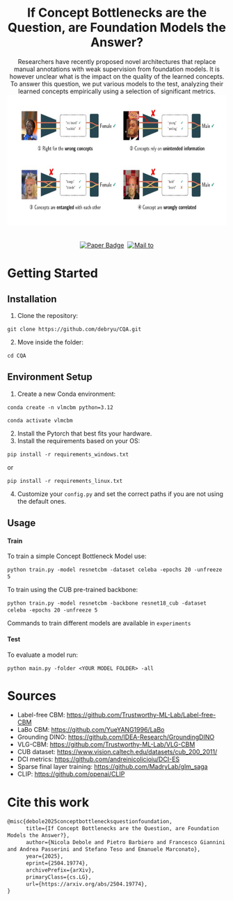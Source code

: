 <div align="center">
  <h1 align="center">If Concept Bottlenecks are the Question, are Foundation Models the Answer?</h1>
</div>
  
  <div align="center">
	  Researchers have recently proposed novel architectures that replace manual annotations with weak supervision from foundation models. It is however unclear what is the impact on the quality of the learned concepts. To answer this question, we put various models to the test, analyzing their learned concepts empirically using a selection of significant metrics.
	  <img src="prev.jpg" alt="preview" width="700" height="300">
  </div>

 <div align="center">
 <br>
 <br> 
  <a href="https://arxiv.org/abs/2504.19774v2"><img src="https://img.shields.io/badge/%F0%9F%93%84-Paper-blue?style=flat" alt="Paper Badge"></a>&nbsp;&nbsp;<a href="mailto:emanuele.marconato@unitn.it"><img src="https://img.shields.io/badge/%F0%9F%93%AA-Get in touch-green?style=flat" alt="Mail to"></a></div>

# Getting Started
## Installation
1. Clone the repository:
```
git clone https://github.com/debryu/CQA.git
```
2. Move inside the folder:
```
cd CQA
```
## Environment Setup
1. Create a new Conda environment:
```
conda create -n vlmcbm python=3.12
```
```
conda activate vlmcbm
```
2. Install the Pytorch that best fits your hardware.
3. Install the requirements based on your OS:
```
pip install -r requirements_windows.txt
```
or
```
pip install -r requirements_linux.txt
```

4. Customize your ```config.py``` and set the correct paths if you are not using the default ones.
## Usage
#### Train
To train a simple Concept Bottleneck Model use:
```
python train.py -model resnetcbm -dataset celeba -epochs 20 -unfreeze 5
```
To train using the CUB pre-trained backbone:
```
python train.py -model resnetcbm -backbone resnet18_cub -dataset celeba -epochs 20 -unfreeze 5
```

Commands to train different models are available in ```experiments```

#### Test
To evaluate a model run:
```
python main.py -folder <YOUR MODEL FOLDER> -all
```
# Sources
- Label-free CBM: <https://github.com/Trustworthy-ML-Lab/Label-free-CBM>
- LaBo CBM: <https://github.com/YueYANG1996/LaBo>
- Grounding DINO: <https://github.com/IDEA-Research/GroundingDINO>
- VLG-CBM: <https://github.com/Trustworthy-ML-Lab/VLG-CBM>
- CUB dataset: <https://www.vision.caltech.edu/datasets/cub_200_2011/>
- DCI metrics: <https://github.com/andreinicolicioiu/DCI-ES>
- Sparse final layer training: <https://github.com/MadryLab/glm_saga>
- CLIP: <https://github.com/openai/CLIP>

# Cite this work
```
@misc{debole2025conceptbottlenecksquestionfoundation,
      title={If Concept Bottlenecks are the Question, are Foundation Models the Answer?}, 
      author={Nicola Debole and Pietro Barbiero and Francesco Giannini and Andrea Passerini and Stefano Teso and Emanuele Marconato},
      year={2025},
      eprint={2504.19774},
      archivePrefix={arXiv},
      primaryClass={cs.LG},
      url={https://arxiv.org/abs/2504.19774}, 
}
```
